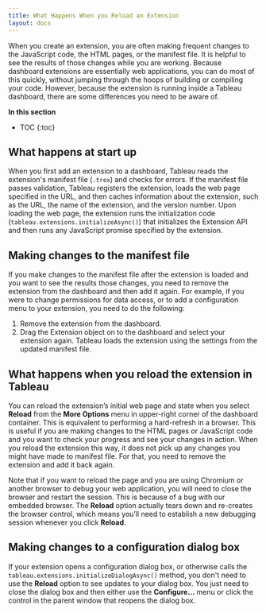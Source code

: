 ```yaml
---
title: What Happens When you Reload an Extension 
layout: docs
--- 
```


When you create an extension, you are often making frequent changes to the JavaScript code, the HTML pages, or the manifest file. It is helpful to see the results of those changes while you are working. Because dashboard extensions are essentially web applications, you can do most of this quickly, without jumping through the hoops of building or compiling your code. However, because the extension is running inside a Tableau dashboard, there are some differences you need to be aware of. 

**In this section**

* TOC
{:toc}


## What happens at start up
When you first add an extension to a dashboard, Tableau reads the extension's manifest file (`.trex`) and checks for errors. If the manifest file passes validation, Tableau registers the extension, loads the web page specified in the URL, and then caches information about the extension, such as the URL, the name of the extension, and the version number. Upon loading the web page, the extension runs the initialization code (`tableau.extensions.initializeAsync()`) that initializes the Extension API and then runs any JavaScript promise specified by the extension. 

## Making changes to the manifest file
If you make changes to the manifest file after the extension is loaded and you want to see the results those changes, you need to remove the extension from the dashboard and then add it again. For example, if you were to change permissions for data access, or to add a configuration menu to your extension, you need to do the following: 
1.	Remove the extension from the dashboard.  
2.	Drag the Extension object on to the dashboard and select your extension again. 
Tableau loads the extension using the settings from the updated manifest file. 

## What happens when you reload the extension in Tableau
You can reload the extension’s initial web page and state when you select **Reload** from the **More Options** menu in upper-right corner of the dashboard container. This is equivalent to performing a hard-refresh in a browser. This is useful if you are making changes to the HTML pages or JavaScript code and you want to check your progress and see your changes in action. When you reload the extension this way, it does not pick up any changes you might have made to manifest file. For that, you need to remove the extension and add it back again. 

Note that if you want to reload the page and you are using Chromium or another browser to debug your web application, you will need to close the browser and restart the session. This is because of a bug with our embedded browser. The **Reload** option actually tears down and re-creates the browser control, which means you’ll need to establish a new debugging session whenever you click **Reload**.

## Making changes to a configuration dialog box
If your extension opens a configuration dialog box, or otherwise calls the `tableau.extensions.initializeDialogAsync()` method, you don't need to use the **Reload** option to see updates to your dialog box. You just need to close the dialog box and then either use the **Configure...** menu or click the control in the parent window that reopens the dialog box. 
